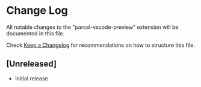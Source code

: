 # Change Log
All notable changes to the "parcel-vscode-preview" extension will be documented in this file.

Check [Keep a Changelog](http://keepachangelog.com/) for recommendations on how to structure this file.

## [Unreleased]
- Initial release